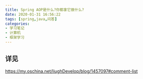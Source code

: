 ```yaml
---
title: Spring AOP是什么?你都拿它做什么?
date: 2020-01-31 16:56:22
tags: [spring,java,问答]
categories:
- 学习笔记
- 计算机
- 框架学习
---
```


## 详见

https://my.oschina.net/liughDevelop/blog/1457097#comment-list
